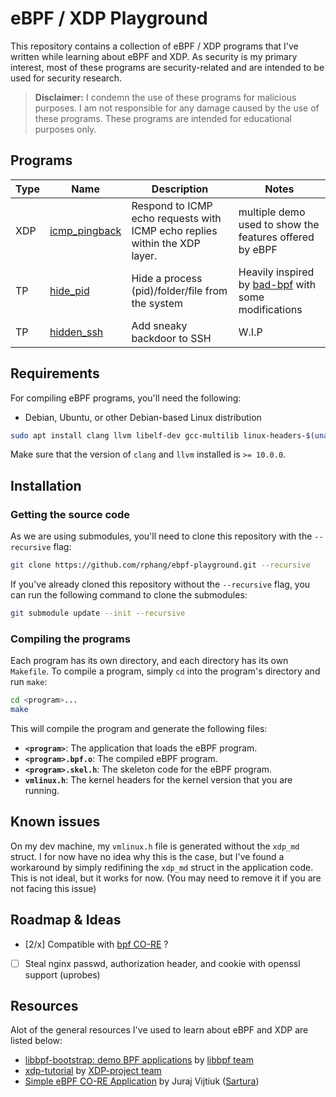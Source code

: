 # eBPF / XDP Playground

This repository contains a collection of eBPF / XDP programs that I've written while learning about eBPF and XDP. As security is my primary interest, most of these programs are security-related and are intended to be used for security research.

> **Disclaimer:** I condemn the use of these programs for malicious purposes. I am not responsible for any damage caused by the use of these programs. These programs are intended for educational purposes only.

## Programs

| Type | Name | Description | Notes |
| ---- | ---- | ----------- | ----- |
| XDP | [icmp_pingback](icmp_pingback) | Respond to ICMP echo requests with ICMP echo replies within the XDP layer. | multiple demo used to show the features offered by eBPF |
| TP | [hide_pid](hide_pid) | Hide a process (pid)/folder/file from the system | Heavily inspired by [bad-bpf](https://github.com/pathtofile/bad-bpf) with some modifications |
| TP | [hidden_ssh](hidden_ssh) | Add sneaky backdoor to SSH | W.I.P |

## Requirements

For compiling eBPF programs, you'll need the following:

- Debian, Ubuntu, or other Debian-based Linux distribution

```bash
sudo apt install clang llvm libelf-dev gcc-multilib linux-headers-$(uname -r) build-essential
```

Make sure that the version of `clang` and `llvm` installed is `>= 10.0.0`.

## Installation

### Getting the source code

As we are using submodules, you'll need to clone this repository with the `--recursive` flag:

```bash
git clone https://github.com/rphang/ebpf-playground.git --recursive
```

If you've already cloned this repository without the `--recursive` flag, you can run the following command to clone the submodules:

```bash
git submodule update --init --recursive
```

### Compiling the programs

Each program has its own directory, and each directory has its own `Makefile`. To compile a program, simply `cd` into the program's directory and run `make`:

```bash
cd <program>...
make
```

This will compile the program and generate the following files:
- **`<program>`**: The application that loads the eBPF program.
- **`<program>.bpf.o`**: The compiled eBPF program.
- **`<program>.skel.h`**: The skeleton code for the eBPF program.
- **`vmlinux.h`**: The kernel headers for the kernel version that you are running.

## Known issues

On my dev machine, my `vmlinux.h` file is generated without the `xdp_md` struct. I for now have no idea why this is the case, but I've found a workaround by simply
redifining the `xdp_md` struct in the application code. This is not ideal, but it works for now. (You may need to remove it if you are not facing this issue)


## Roadmap & Ideas

- [2/x] Compatible with [bpf CO-RE](https://nakryiko.com/posts/bpf-core-reference-guide/) ?
- [ ] Steal nginx passwd, authorization header, and cookie with openssl support (uprobes)

## Resources

Alot of the general resources I've used to learn about eBPF and XDP are listed below:

- [libbpf-bootstrap: demo BPF applications](https://github.com/libbpf/libbpf-bootstrap) by [libbpf team](https://github.com/libbpf)
- [xdp-tutorial](https://github.com/xdp-project/xdp-tutorial) by [XDP-project team](https://github.com/xdp-project)
- [Simple eBPF CO-RE Application](https://www.sartura.hr/blog/simple-ebpf-core-application/) by Juraj Vijtiuk ([Sartura](https://www.sartura.hr/))